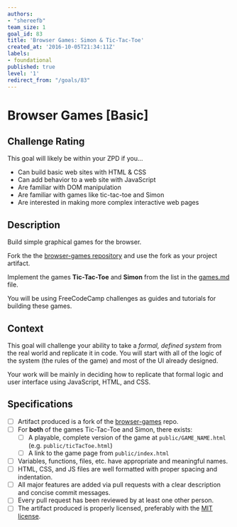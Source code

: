 ```yaml
---
authors:
- "shereefb"
team_size: 1
goal_id: 83
title: 'Browser Games: Simon & Tic-Tac-Toe'
created_at: '2016-10-05T21:34:11Z'
labels:
- foundational
published: true
level: '1'
redirect_from: "/goals/83"
---
```


# Browser Games [Basic]

## Challenge Rating

This goal will likely be within your ZPD if you...

- Can build basic web sites with HTML & CSS
- Can add behavior to a web site with JavaScript
- Are familiar with DOM manipulation
- Are familiar with games like tic-tac-toe and Simon
- Are interested in making more complex interactive web pages

## Description

Build simple graphical games for the browser.

Fork the the [browser-games repository][browser-games] and use the fork as your project artifact.

Implement the games **Tic-Tac-Toe** and **Simon** from the list in the [games.md][games-list] file.

You will be using FreeCodeCamp challenges as guides and tutorials for building these games.

## Context

This goal will challenge your ability to take a _formal, defined system_ from the real world and replicate it in code. You will start with all of the logic of the system (the rules of the game) and most of the UI already designed.

Your work will be mainly in deciding how to replicate that formal logic and user interface using JavaScript, HTML, and CSS.

## Specifications

- [ ] Artifact produced is a fork of the [browser-games][browser-games] repo.
- [ ] For **both** of the games Tic-Tac-Toe and Simon, there exists:
  - [ ] A playable, complete version of the game at `public/GAME_NAME.html` (e.g. `public/ticTacToe.html`)
  - [ ] A link to the game page from `public/index.html`
- [ ] Variables, functions, files, etc. have appropriate and meaningful names.
- [ ] HTML, CSS, and JS files are well formatted with proper spacing and indentation.
- [ ] All major features are added via pull requests with a clear description and concise commit messages.
- [ ] Every pull request has been reviewed by at least one other person.
- [ ] The artifact produced is properly licensed, preferably with the [MIT license][mit-license].

[browser-games]: https://github.com/GuildCrafts/browser-games
[games-list]: https://github.com/GuildCrafts/browser-games/blob/master/games.md
[basic-games]: https://github.com/GuildCrafts/browser-games/blob/master/games.md#basic-graphical-games
[mit-license]: https://opensource.org/licenses/MIT
